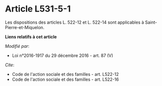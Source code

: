 # Article L531-5-1

Les dispositions des articles L. 522-12 et L. 522-14 sont applicables à Saint-Pierre-et-Miquelon.

**Liens relatifs à cet article**

_Modifié par_:

  - Loi n°2016-1917 du 29 décembre 2016 - art. 87 (V)

_Cite_:

  - Code de l'action sociale et des familles - art. L522-12
  - Code de l'action sociale et des familles - art. L522-16
